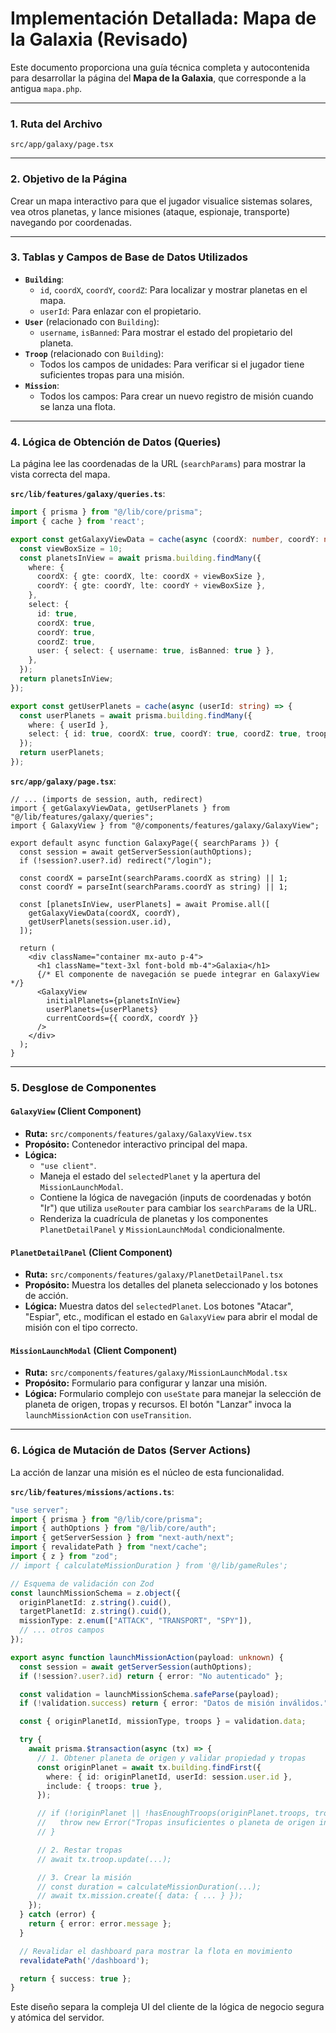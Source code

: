 # Implementación Detallada: Mapa de la Galaxia (Revisado)

Este documento proporciona una guía técnica completa y autocontenida para desarrollar la página del **Mapa de la Galaxia**, que corresponde a la antigua `mapa.php`.

---

### **1. Ruta del Archivo**

`src/app/galaxy/page.tsx`

---

### **2. Objetivo de la Página**

Crear un mapa interactivo para que el jugador visualice sistemas solares, vea otros planetas, y lance misiones (ataque, espionaje, transporte) navegando por coordenadas.

---

### **3. Tablas y Campos de Base de Datos Utilizados**

-   **`Building`**:
    -   `id`, `coordX`, `coordY`, `coordZ`: Para localizar y mostrar planetas en el mapa.
    -   `userId`: Para enlazar con el propietario.
-   **`User`** (relacionado con `Building`):
    -   `username`, `isBanned`: Para mostrar el estado del propietario del planeta.
-   **`Troop`** (relacionado con `Building`):
    -   Todos los campos de unidades: Para verificar si el jugador tiene suficientes tropas para una misión.
-   **`Mission`**:
    -   Todos los campos: Para crear un nuevo registro de misión cuando se lanza una flota.

---

### **4. Lógica de Obtención de Datos (Queries)**

La página lee las coordenadas de la URL (`searchParams`) para mostrar la vista correcta del mapa.

**`src/lib/features/galaxy/queries.ts`**:

```typescript
import { prisma } from "@/lib/core/prisma";
import { cache } from 'react';

export const getGalaxyViewData = cache(async (coordX: number, coordY: number) => {
  const viewBoxSize = 10;
  const planetsInView = await prisma.building.findMany({
    where: {
      coordX: { gte: coordX, lte: coordX + viewBoxSize },
      coordY: { gte: coordY, lte: coordY + viewBoxSize },
    },
    select: {
      id: true,
      coordX: true,
      coordY: true,
      coordZ: true,
      user: { select: { username: true, isBanned: true } },
    },
  });
  return planetsInView;
});

export const getUserPlanets = cache(async (userId: string) => {
  const userPlanets = await prisma.building.findMany({
    where: { userId },
    select: { id: true, coordX: true, coordY: true, coordZ: true, troops: true },
  });
  return userPlanets;
});
```

**`src/app/galaxy/page.tsx`**:

```tsx
// ... (imports de session, auth, redirect)
import { getGalaxyViewData, getUserPlanets } from "@/lib/features/galaxy/queries";
import { GalaxyView } from "@/components/features/galaxy/GalaxyView";

export default async function GalaxyPage({ searchParams }) {
  const session = await getServerSession(authOptions);
  if (!session?.user?.id) redirect("/login");

  const coordX = parseInt(searchParams.coordX as string) || 1;
  const coordY = parseInt(searchParams.coordY as string) || 1;

  const [planetsInView, userPlanets] = await Promise.all([
    getGalaxyViewData(coordX, coordY),
    getUserPlanets(session.user.id),
  ]);

  return (
    <div className="container mx-auto p-4">
      <h1 className="text-3xl font-bold mb-4">Galaxia</h1>
      {/* El componente de navegación se puede integrar en GalaxyView */}
      <GalaxyView
        initialPlanets={planetsInView}
        userPlanets={userPlanets}
        currentCoords={{ coordX, coordY }}
      />
    </div>
  );
}
```

---

### **5. Desglose de Componentes**

#### **`GalaxyView` (Client Component)**
-   **Ruta:** `src/components/features/galaxy/GalaxyView.tsx`
-   **Propósito:** Contenedor interactivo principal del mapa.
-   **Lógica:**
    -   `"use client"`.
    -   Maneja el estado del `selectedPlanet` y la apertura del `MissionLaunchModal`.
    -   Contiene la lógica de navegación (inputs de coordenadas y botón "Ir") que utiliza `useRouter` para cambiar los `searchParams` de la URL.
    -   Renderiza la cuadrícula de planetas y los componentes `PlanetDetailPanel` y `MissionLaunchModal` condicionalmente.

#### **`PlanetDetailPanel` (Client Component)**
-   **Ruta:** `src/components/features/galaxy/PlanetDetailPanel.tsx`
-   **Propósito:** Muestra los detalles del planeta seleccionado y los botones de acción.
-   **Lógica:** Muestra datos del `selectedPlanet`. Los botones "Atacar", "Espiar", etc., modifican el estado en `GalaxyView` para abrir el modal de misión con el tipo correcto.

#### **`MissionLaunchModal` (Client Component)**
-   **Ruta:** `src/components/features/galaxy/MissionLaunchModal.tsx`
-   **Propósito:** Formulario para configurar y lanzar una misión.
-   **Lógica:** Formulario complejo con `useState` para manejar la selección de planeta de origen, tropas y recursos. El botón "Lanzar" invoca la `launchMissionAction` con `useTransition`.

---

### **6. Lógica de Mutación de Datos (Server Actions)**

La acción de lanzar una misión es el núcleo de esta funcionalidad.

**`src/lib/features/missions/actions.ts`**:

```typescript
"use server";
import { prisma } from "@/lib/core/prisma";
import { authOptions } from "@/lib/core/auth";
import { getServerSession } from "next-auth/next";
import { revalidatePath } from "next/cache";
import { z } from "zod";
// import { calculateMissionDuration } from '@/lib/gameRules';

// Esquema de validación con Zod
const launchMissionSchema = z.object({
  originPlanetId: z.string().cuid(),
  targetPlanetId: z.string().cuid(),
  missionType: z.enum(["ATTACK", "TRANSPORT", "SPY"]),
  // ... otros campos
});

export async function launchMissionAction(payload: unknown) {
  const session = await getServerSession(authOptions);
  if (!session?.user?.id) return { error: "No autenticado" };

  const validation = launchMissionSchema.safeParse(payload);
  if (!validation.success) return { error: "Datos de misión inválidos." };

  const { originPlanetId, missionType, troops } = validation.data;

  try {
    await prisma.$transaction(async (tx) => {
      // 1. Obtener planeta de origen y validar propiedad y tropas
      const originPlanet = await tx.building.findFirst({
        where: { id: originPlanetId, userId: session.user.id },
        include: { troops: true },
      });

      // if (!originPlanet || !hasEnoughTroops(originPlanet.troops, troops)) {
      //   throw new Error("Tropas insuficientes o planeta de origen inválido.");
      // }

      // 2. Restar tropas
      // await tx.troop.update(...);

      // 3. Crear la misión
      // const duration = calculateMissionDuration(...);
      // await tx.mission.create({ data: { ... } });
    });
  } catch (error) {
    return { error: error.message };
  }

  // Revalidar el dashboard para mostrar la flota en movimiento
  revalidatePath('/dashboard');

  return { success: true };
}
```
Este diseño separa la compleja UI del cliente de la lógica de negocio segura y atómica del servidor.
